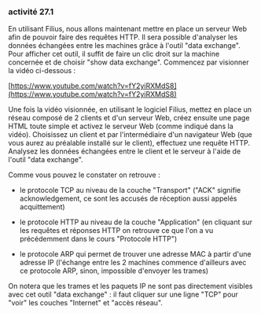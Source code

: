 ###  activité 27.1

En utilisant Filius, nous allons maintenant mettre en place un serveur Web afin de pouvoir faire des requêtes HTTP. Il sera possible d'analyser les données échangées entre les machines grâce à l'outil "data exchange". Pour afficher cet outil, il suffit de faire un clic droit sur la machine concernée et de choisir "show data exchange". Commencez par visionner la vidéo ci-dessous :

[https://www.youtube.com/watch?v=fY2yiRXMdS8](https://www.youtube.com/watch?v=fY2yiRXMdS8)

Une fois la vidéo visionnée, en utilisant le logiciel Filius, mettez en place un réseau composé de 2 clients et d'un serveur Web, créez ensuite une page HTML toute simple et activez le serveur Web (comme indiqué dans la vidéo). Choisissez un client et par l'intermédiaire d'un navigateur Web (que vous aurez au préalable installé sur le client), effectuez une requête HTTP. Analysez les données échangées entre le client et le serveur à l'aide de l'outil "data exchange".

Comme vous pouvez le constater on retrouve :

- le protocole TCP au niveau de la couche "Transport" ("ACK" signifie acknowledgement, ce sont les accusés de réception aussi appelés acquittement)

- le protocole HTTP au niveau de la couche "Application" (en cliquant sur les requêtes et réponses HTTP on retrouve ce que l'on a vu précédemment dans le cours "Protocole HTTP")

- le protocole ARP qui permet de trouver une adresse MAC à partir d'une adresse IP (l'échange entre les 2 machines commence d'ailleurs avec ce protocole ARP, sinon, impossible d'envoyer les trames)

On notera que les trames et les paquets IP ne sont pas directement visibles avec cet outil "data exchange" : il faut cliquer sur une ligne "TCP" pour "voir" les couches "Internet" et "accès réseau".